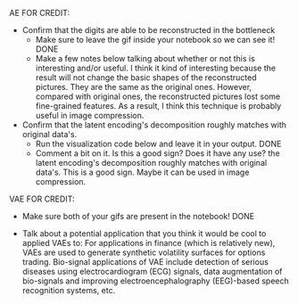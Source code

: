 AE FOR CREDIT:
- Confirm that the digits are able to be reconstructed in the bottleneck 
    - Make sure to leave the gif inside your notebook so we can see it! DONE
    - Make a few notes below talking about whether or not this is interesting and/or useful.
    I think it kind of interesting because the result will not change the basic shapes of the reconstructed pictures. They are the same as the original ones. However, compared with original ones, the reconstructed pictures lost some fine-grained features. As a result, I think this technique is probably useful in image compression.
- Confirm that the latent encoding's decomposition roughly matches with original data's. 
    - Run the visualization code below and leave it in your output. DONE
    - Comment a bit on it. Is this a good sign? Does it have any use?
    the latent encoding's decomposition roughly matches with original data's. This is a good sign. Maybe it can be used in image compression.

VAE FOR CREDIT:
- Make sure both of your gifs are present in the notebook! DONE

- Talk about a potential application that you think it would be cool to applied VAEs to:
For applications in finance (which is relatively new), VAEs are used to generate synthetic volatility surfaces for options trading.
Bio-signal applications of VAE include detection of serious diseases using electrocardiogram (ECG) signals, data augmentation of bio-signals and improving electroencephalography (EEG)-based speech recognition systems, etc.